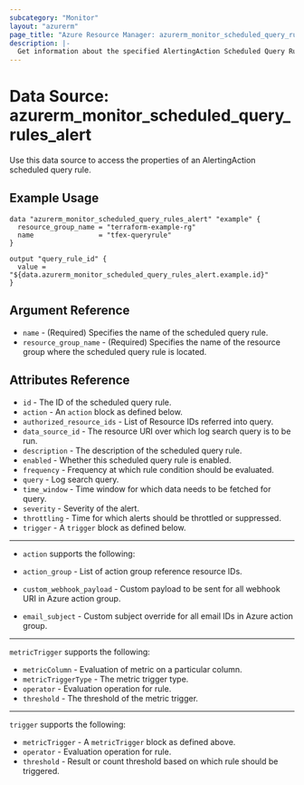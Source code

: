 ```yaml
---
subcategory: "Monitor"
layout: "azurerm"
page_title: "Azure Resource Manager: azurerm_monitor_scheduled_query_rules_alert"
description: |-
  Get information about the specified AlertingAction Scheduled Query Rules resource.
---
```


# Data Source: azurerm_monitor_scheduled_query_rules_alert

Use this data source to access the properties of an AlertingAction scheduled query rule.

## Example Usage

```hcl
data "azurerm_monitor_scheduled_query_rules_alert" "example" {
  resource_group_name = "terraform-example-rg"
  name                = "tfex-queryrule"
}

output "query_rule_id" {
  value = "${data.azurerm_monitor_scheduled_query_rules_alert.example.id}"
}
```

## Argument Reference

* `name` - (Required) Specifies the name of the scheduled query rule.
* `resource_group_name` - (Required) Specifies the name of the resource group where the scheduled query rule is located.

## Attributes Reference

* `id` - The ID of the scheduled query rule.
* `action` - An `action` block as defined below.
* `authorized_resource_ids` - List of Resource IDs referred into query.
* `data_source_id` - The resource URI over which log search query is to be run.
* `description` - The description of the scheduled query rule.
* `enabled` - Whether this scheduled query rule is enabled.
* `frequency` - Frequency at which rule condition should be evaluated.
* `query` - Log search query.
* `time_window` - Time window for which data needs to be fetched for query.
* `severity` - Severity of the alert.
* `throttling` - Time for which alerts should be throttled or suppressed.
* `trigger` - A `trigger` block as defined below.

---

* `action` supports the following:

* `action_group` - List of action group reference resource IDs.
* `custom_webhook_payload` - Custom payload to be sent for all webhook URI in Azure action group.
* `email_subject` - Custom subject override for all email IDs in Azure action group.

---

`metricTrigger` supports the following:

* `metricColumn` - Evaluation of metric on a particular column.
* `metricTriggerType` - The metric trigger type.
* `operator` - Evaluation operation for rule.
* `threshold` - The threshold of the metric trigger.

---

`trigger` supports the following:

* `metricTrigger` - A `metricTrigger` block as defined above.
* `operator` - Evaluation operation for rule.
* `threshold` - Result or count threshold based on which rule should be triggered.
